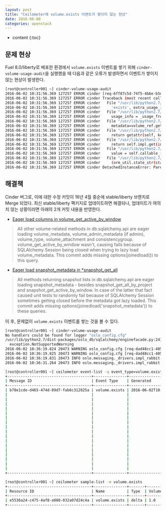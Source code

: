 ```yaml
---
layout: post
title: "Ceilometer에 volume.exists 이벤트가 쌓이지 않는 현상"
date: 2016-06-08
categories: openstack
---
```


* content
{:toc}

## 문제 현상

Fuel 8.0/liberty로 배포한 환경에서 ```volume.exists``` 이벤트를 쌓기 위해 ```cinder-volume-usage-audit```을 실행했을 때
다음과 같은 오류가 발생하면서 이벤트가 쌓이지 않는 현상이 발생한다.

```bash
[root@controller001 ~] cinder-volume-usage-audit
2016-06-02 10:31:56.369 127257 ERROR cinder [req-6ff87c5d-74f5-4b6e-b5e5-df622c1b61bc - - - - -] Exists volume notification failed: Parent instance <Volume at 0x7fe286cc90d0> is not bound to a Session; lazy load operation of attribute 'volume_metadata' cannot proceed
2016-06-02 10:31:56.369 127257 ERROR cinder Traceback (most recent call last):
2016-06-02 10:31:56.369 127257 ERROR cinder   File "/usr/lib/python2.7/dist-packages/cinder/cmd/volume_usage_audit.py", line 120, in main
2016-06-02 10:31:56.369 127257 ERROR cinder     'exists', extra_usage_info=extra_info)
2016-06-02 10:31:56.369 127257 ERROR cinder   File "/usr/lib/python2.7/dist-packages/cinder/volume/utils.py", line 125, in notify_about_volume_usage
2016-06-02 10:31:56.369 127257 ERROR cinder     usage_info = _usage_from_volume(context, volume, **extra_usage_info)
2016-06-02 10:31:56.369 127257 ERROR cinder   File "/usr/lib/python2.7/dist-packages/cinder/volume/utils.py", line 75, in _usage_from_volume
2016-06-02 10:31:56.369 127257 ERROR cinder     metadata=volume_ref.get('volume_metadata'),)
2016-06-02 10:31:56.369 127257 ERROR cinder   File "/usr/lib/python2.7/dist-packages/oslo_db/sqlalchemy/models.py", line 68, in get
2016-06-02 10:31:56.369 127257 ERROR cinder     return getattr(self, key, default)
2016-06-02 10:31:56.369 127257 ERROR cinder   File "/usr/lib/python2.7/dist-packages/sqlalchemy/orm/attributes.py", line 237, in __get__
2016-06-02 10:31:56.369 127257 ERROR cinder     return self.impl.get(instance_state(instance), dict_)
2016-06-02 10:31:56.369 127257 ERROR cinder   File "/usr/lib/python2.7/dist-packages/sqlalchemy/orm/attributes.py", line 578, in get
2016-06-02 10:31:56.369 127257 ERROR cinder     value = self.callable_(state, passive)
2016-06-02 10:31:56.369 127257 ERROR cinder   File "/usr/lib/python2.7/dist-packages/sqlalchemy/orm/strategies.py", line 502, in _load_for_state
2016-06-02 10:31:56.369 127257 ERROR cinder     (orm_util.state_str(state), self.key)
2016-06-02 10:31:56.369 127257 ERROR cinder DetachedInstanceError: Parent instance <Volume at 0x7fe286cc90d0> is not bound to a Session; lazy load operation of attribute 'volume_metadata' cannot proceed
```

## 해결책

Cinder 버그로, 이에 대한 수정 커밋이 16년 4월 중순에 stable/liberty 브랜치로 Merge 되었다.
최신 stable/liberty 팩키지로 업데이트하면 해결되나, 업데이트가 여의치 않는 상황이라면 아래의 2개 커밋 내용을 반영한다.

- [Eager load columns in volume_get_active_by_window](https://github.com/openstack/cinder/commit/7e970a1da65431655179b3bba084f4a63fdae959)

> All other volume-related methods in db.sqlalchemy.api are eager loading
volume_metadata, volume_admin_metadata (if admin), volume_type,
volume_attachment and consistencygroup. volume_get_active_by_window
wasn't, causing fails because of SQLAlchemy Session being closed when
trying to lazy load volume_metadata. This commit adds missing
options(joinedload()) to this query.

- [Eager load snapshot_metadata in *snapshot_get_all](https://github.com/openstack/cinder/commit/ab6e2237bf464ec0c4c432ec6047a98cb30db6c5)

> All methods returning snapshot lists in db.sqlalchemy.api are eager
loading snapshot_metadata - besides snapshot_get_all_by_project and
snapshot_get_active_by_window. In case of the latter that fact caused
unit tests to randomly fail because of SQLAlchemy Session sometimes
getting closed before the metadata got lazy loaded. This commit adds
missing options(joinedload('snapshot_metadata')) to these queries.


이 후, 문제없이 ```volume.exists``` 이벤트를 쌓는 것을 볼 수 있다.

```bash
[root@controller001 ~] cinder-volume-usage-audit
No handlers could be found for logger "oslo_config.cfg"
/usr/lib/python2.7/dist-packages/oslo_db/sqlalchemy/enginefacade.py:241: NotSupportedWarning: Configuration option(s) ['use_tpool'] not supported
  exception.NotSupportedWarning
2016-06-02 10:36:19.824 20473 WARNING oslo_config.cfg [req-dad48cc1-4054-43cd-a62b-646744682ce5 - - - - -] Option "kombu_reconnect_delay" from group "DEFAULT" is deprecated. Use option "kombu_reconnect_delay" from group "oslo_messaging_rabbit".
2016-06-02 10:36:19.825 20473 WARNING oslo_config.cfg [req-dad48cc1-4054-43cd-a62b-646744682ce5 - - - - -] Option "amqp_durable_queues" from group "DEFAULT" is deprecated. Use option "amqp_durable_queues" from group "oslo_messaging_rabbit".
2016-06-02 10:36:19.831 20473 INFO oslo.messaging._drivers.impl_rabbit [req-dad48cc1-4054-43cd-a62b-646744682ce5 - - - - -] Connecting to AMQP server on 10.10.10.8:5673
2016-06-02 10:36:31.264 20473 INFO oslo.messaging._drivers.impl_rabbit [req-dad48cc1-4054-43cd-a62b-646744682ce5 - - - - -] Connected to AMQP server on 10.10.10.8:5673

[root@controller001 ~] ceilometer event-list -q event_type=volume.exists
+--------------------------------------+---------------+----------------------------+----------------------------------------------------------------------------+
| Message ID                           | Event Type    | Generated                  | Traits                                                                     |
+--------------------------------------+---------------+----------------------------+----------------------------------------------------------------------------+
| b78e1cde-d465-474d-89d7-fab6c312825a | volume.exists | 2016-06-02T10:12:00.627000 | +--------------------+--------+------------------------------------------+ |
|                                      |               |                            | |        name        |  type  |                  value                   | |
|                                      |               |                            | +--------------------+--------+------------------------------------------+ |
|                                      |               |                            | |       status       | string |                available                 | |
|                                      |               |                            | |      user_id       | string |     e3b2f5561c58453eb75f998bc4fc4955     | |
|                                      |               |                            | |      service       | string |            volume.rbd:volumes            | |
|                                      |               |                            | | availability_zone  | string |                   nova                   | |
|                                      |               |                            | |     tenant_id      | string |     ab9b33fc3fe9438c9ffd8786406811c0     | |
|                                      |               |                            | |     created_at     | string |           2016-05-19T09:11:08            | |
|                                      |               |                            | |    resource_id     | string |   e5536a24-c475-4af8-a088-032a07d24c4a   | |
|                                      |               |                            | |        host        | string |         rbd:volumes#RBD-backend          | |
|                                      |               |                            | | replication_status | string |                 disabled                 | |
|                                      |               |                            | |     request_id     | string | req-3445040e-8210-4bc3-8235-a8e7d892bc4a | |
|                                      |               |                            | |    display_name    | string |                  Volume                  | |
|                                      |               |                            | |     project_id     | string |     ab9b33fc3fe9438c9ffd8786406811c0     | |
|                                      |               |                            | |        type        | string |   fb21bd48-ee94-4abd-95a6-caeb22644d39   | |
|                                      |               |                            | |        size        | string |                    10                    | |
|                                      |               |                            | +--------------------+--------+------------------------------------------+ |
+--------------------------------------+---------------+----------------------------+----------------------------------------------------------------------------+

[root@controller001 ~] ceilometer sample-list -m volume.exists
+--------------------------------------+---------------+-------+--------+--------+----------------------------+
| Resource ID                          | Name          | Type  | Volume | Unit   | Timestamp                  |
+--------------------------------------+---------------+-------+--------+--------+----------------------------+
| e5536a24-c475-4af8-a088-032a07d24c4a | volume.exists | delta | 1.0    | volume | 2016-06-02T10:12:00.627000 |
+--------------------------------------+---------------+-------+--------+--------+----------------------------+
```
